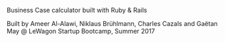 Business Case calculator built with Ruby & Rails 

Built by Ameer Al-Alawi, Niklaus Brühlmann, Charles Cazals and Gaëtan May @ LeWagon Startup Bootcamp, Summer 2017
